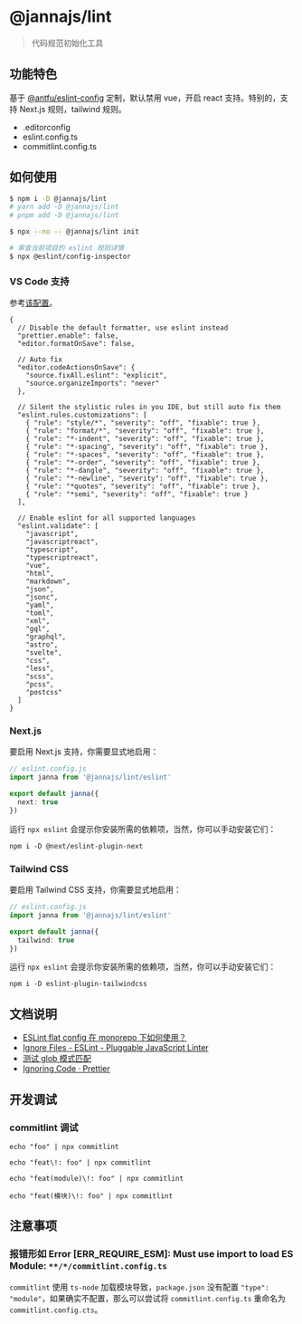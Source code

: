 # @jannajs/lint

> 代码规范初始化工具

## 功能特色

基于 [@antfu/eslint-config](https://github.com/antfu/eslint-config) 定制，默认禁用 vue，开启 react 支持。特别的，支持 Next.js 规则，tailwind 规则。

- .editorconfig
- eslint.config.ts
- commitlint.config.ts

## 如何使用

```sh
$ npm i -D @jannajs/lint
# yarn add -D @jannajs/lint
# pnpm add -D @jannajs/lint

$ npx --no -- @jannajs/lint init

# 审查当前项目的 eslint 规则详情
$ npx @eslint/config-inspector
```

### VS Code 支持

参考[该配置](https://github.com/antfu/eslint-config#ide-support-auto-fix-on-save)。

```json5
{
  // Disable the default formatter, use eslint instead
  "prettier.enable": false,
  "editor.formatOnSave": false,

  // Auto fix
  "editor.codeActionsOnSave": {
    "source.fixAll.eslint": "explicit",
    "source.organizeImports": "never"
  },

  // Silent the stylistic rules in you IDE, but still auto fix them
  "eslint.rules.customizations": [
    { "rule": "style/*", "severity": "off", "fixable": true },
    { "rule": "format/*", "severity": "off", "fixable": true },
    { "rule": "*-indent", "severity": "off", "fixable": true },
    { "rule": "*-spacing", "severity": "off", "fixable": true },
    { "rule": "*-spaces", "severity": "off", "fixable": true },
    { "rule": "*-order", "severity": "off", "fixable": true },
    { "rule": "*-dangle", "severity": "off", "fixable": true },
    { "rule": "*-newline", "severity": "off", "fixable": true },
    { "rule": "*quotes", "severity": "off", "fixable": true },
    { "rule": "*semi", "severity": "off", "fixable": true }
  ],

  // Enable eslint for all supported languages
  "eslint.validate": [
    "javascript",
    "javascriptreact",
    "typescript",
    "typescriptreact",
    "vue",
    "html",
    "markdown",
    "json",
    "jsonc",
    "yaml",
    "toml",
    "xml",
    "gql",
    "graphql",
    "astro",
    "svelte",
    "css",
    "less",
    "scss",
    "pcss",
    "postcss"
  ]
}
```

### Next.js

要启用 Next.js 支持，你需要显式地启用：

```ts
// eslint.config.js
import janna from '@jannajs/lint/eslint'

export default janna({
  next: true
})
```

运行 `npx eslint` 会提示你安装所需的依赖项，当然，你可以手动安装它们：

```
npm i -D @next/eslint-plugin-next
```

### Tailwind CSS

要启用 Tailwind CSS 支持，你需要显式地启用：

```ts
// eslint.config.js
import janna from '@jannajs/lint/eslint'

export default janna({
  tailwind: true
})
```

运行 `npx eslint` 会提示你安装所需的依赖项，当然，你可以手动安装它们：

```
npm i -D eslint-plugin-tailwindcss
```

## 文档说明

- [ESLint flat config 在 monorepo 下如何使用？](https://github.com/eslint/eslint/discussions/16960)
- [Ignore Files - ESLint - Pluggable JavaScript Linter](https://eslint.org/docs/latest/use/configure/ignore)
- [测试 glob 模式匹配](https://globster.xyz/)
- [Ignoring Code · Prettier](https://prettier.io/docs/en/ignore.html#ignoring-files-prettierignore)

## 开发调试

### commitlint 调试

```shell
echo "foo" | npx commitlint

echo "feat\!: foo" | npx commitlint

echo "feat(module)\!: foo" | npx commitlint

echo "feat(模块)\!: foo" | npx commitlint
```

## 注意事项

### 报错形如 Error [ERR_REQUIRE_ESM]: Must use import to load ES Module: `**/*/commitlint.config.ts`

`commitlint` 使用 `ts-node` 加载模块导致，`package.json` 没有配置 `"type": "module"`，如果确实不配置，那么可以尝试将 `commitlint.config.ts` 重命名为 `commitlint.config.cts`。
